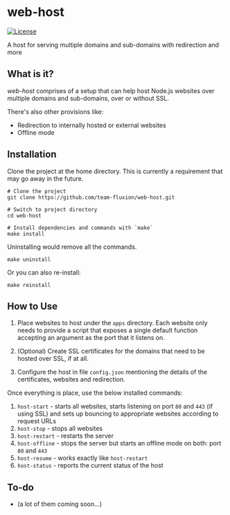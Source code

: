 # web-host

[![License](https://img.shields.io/github/license/team-fluxion/web-host.svg)](https://opensource.org/licenses/MIT)

A host for serving multiple domains and sub-domains with redirection and more

## What is it?

*web-host* comprises of a setup that can help host Node.js websites over multiple domains and sub-domains, over or without SSL.

There's also other provisions like:

- Redirection to internally hosted or external websites
- Offline mode

## Installation

Clone the project at the home directory. This is currently a requirement that may go away in the future.

    # Clone the project
    git clone https://github.com/team-fluxion/web-host.git

    # Switch to project directory
    cd web-host

    # Install dependencies and commands with `make`
    make install

Uninstalling would remove all the commands.

    make uninstall

Or you can also re-install:

    make reinstall

## How to Use

1. Place websites to host under the `apps` directory. Each website only needs to provide a script that exposes a single default function accepting an argument as the port that it listens on.

2. (Optional) Create SSL certificates for the domains that need to be hosted over SSL, if at all.

3. Configure the host in file `config.json` mentioning the details of the certificates, websites and redirection.

Once everything is place, use the below installed commands:

1. `host-start` - starts all websites, starts listening on port `80` and `443` (if using SSL) and sets up bouncing to appropriate websites according to request URLs
2. `host-stop` - stops all websites
3. `host-restart` - restarts the server
4. `host-offline` - stops the server but starts an offline mode on both: port `80` and `443`
6. `host-resume` - works exactly like `host-restart`
5. `host-status` - reports the current status of the host

## To-do

* (a lot of them coming soon...)
